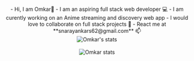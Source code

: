 <div align="center">
   - Hi, I am Omkar👋
   - I am an aspiring full stack web developer 💻
   - I am curently working on an Anime streaming and discovery web app
   - I would love to collaborate on full stack projects 👯
   - React me at **snarayankars62@gmail.com** 📫
</div>


<div align="center">
   <img src="https://github-readme-stats.vercel.app/api?username=largonarco&show_icons=true&theme=midnight-purple" alt="Omkar's stats"/>
</div>
<br />

<div align="center">
  <img src="https://github-readme-stats.vercel.app/api/top-langs/?username=largonarco&layout=compact" alt="Omkar stats"/>
</div>








